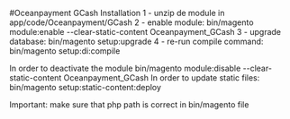 #Oceanpayment GCash
Installation
1 - unzip de module in app/code/Oceanpayment/GCash
2 - enable module: bin/magento module:enable --clear-static-content Oceanpayment_GCash
3 - upgrade database: bin/magento setup:upgrade
4 - re-run compile command: bin/magento setup:di:compile

In order to deactivate the module bin/magento module:disable --clear-static-content Oceanpayment_GCash
In order to update static files: bin/magento setup:static-content:deploy

Important: make sure that php path is correct in bin/magento file
